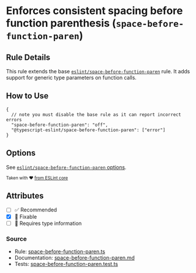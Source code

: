 # Enforces consistent spacing before function parenthesis (`space-before-function-paren`)

## Rule Details

This rule extends the base [`eslint/space-before-function-paren`](https://eslint.org/docs/rules/space-before-function-paren) rule.
It adds support for generic type parameters on function calls.

## How to Use

```jsonc
{
  // note you must disable the base rule as it can report incorrect errors
  "space-before-function-paren": "off",
  "@typescript-eslint/space-before-function-paren": ["error"]
}
```

## Options

See [`eslint/space-before-function-paren` options](https://eslint.org/docs/rules/space-before-function-paren#options).

<sup>

Taken with ❤️ [from ESLint core](https://github.com/eslint/eslint/blob/main/docs/rules/space-before-function-paren.md)

</sup>

## Attributes

- [ ] ✅ Recommended
- [x] 🔧 Fixable
- [ ] 💭 Requires type information

### Source

- Rule: [space-before-function-paren.ts](https://github.com/typescript-eslint/typescript-eslint/blob/main/packages/eslint-plugin/src/rules/space-before-function-paren.ts)
- Documentation: [space-before-function-paren.md](https://github.com/typescript-eslint/typescript-eslint/blob/main/packages/eslint-plugin/docs/rules/space-before-function-paren.md)
- Tests: [space-before-function-paren.test.ts](https://github.com/typescript-eslint/typescript-eslint/blob/main/packages/eslint-plugin/tests/rules/space-before-function-paren.test.ts)
